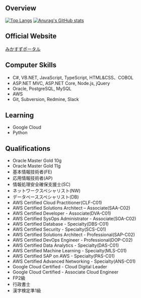 ## Overview
[![Top Langs](https://github-readme-stats.vercel.app/api/top-langs/?username=hirotoe0112&theme=github_dark&hide_title=true&hide_border=true)](https://github.com/anuraghazra/github-readme-stats)
[![Anurag's GitHub stats](https://github-readme-stats.vercel.app/api?username=hirotoe0112&show_icons=true&count_private=true&theme=github_dark&hide_title=true&hide_border=true)](https://github.com/anuraghazra/github-readme-stats)

## Official Website  
[みかすずポータル](https://greenry.jp "みかすずポータル")

## Computer Skills
- C#, VB.NET, JavaScript, TypeScript, HTML&CSS、COBOL
- ASP.NET MVC, ASP.NET Core, Node.js, jQuery
- Oracle, PostgreSQL, MySQL
- AWS
- Git, Subversion, Redmine, Slack

## Learning
- Google Cloud
- Python

## Qualifications
- Oracle Master Gold 10g
- Oracle Master Gold 11g
- 基本情報技術者(FE)
- 応用情報技術者(AP)
- 情報処理安全確保支援士(SC)
- ネットワークスペシャリスト(NW)
- データベーススペシャリスト(DB)
- AWS Certified Cloud Practitioner(CLF-C01)
- AWS Certified Solutions Architect – Associate(SAA-C02)
- AWS Certified Developer - Associate(DVA-C01)
- AWS Certified SysOps Administrator - Associate(SOA-C02)
- AWS Certified Database - Specialty(DBS-C01)
- AWS Certified Security - Specialty(SCS-C01)
- AWS Certified Solutions Architect - Professional(SAP-C02)
- AWS Certified DevOps Engineer - Professional(DOP-C02)
- AWS Certified Data Analytics - Specialty(DAS-C01)
- AWS Certified Machine Learning - Specialty(MLS-C01)
- AWS Certified SAP on AWS - Specialty(PAS-C01)
- AWS Certified Advanced Networking - Specialty(ANS-C01)
- Google Cloud Certified - Cloud Digital Leader
- Google Cloud Certified - Associate Cloud Engineer
- FP2級
- 行政書士
- 漢字検定準1級

<!--## 💕love💕
- z3ta
- Sylenth1-->

<!--
**hirotoe0112/hirotoe0112** is a ✨ _special_ ✨ repository because its `README.md` (this file) appears on your GitHub profile.

Here are some ideas to get you started:

- 🔭 I’m currently working on ...
- 🌱 I’m currently learning ...
- 👯 I’m looking to collaborate on ...
- 🤔 I’m looking for help with ...
- 💬 Ask me about ...
- 📫 How to reach me: ...
- 😄 Pronouns: ...
- ⚡ Fun fact: ...
-->
